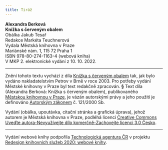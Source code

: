 ```yaml
---
title: Tiráž
---
```


**Alexandra Berková    
Knížka s červeným obalem**  
Obálka Jakub Tesař  
Redakce Markéta Teuchnerová  
Vydala Městská knihovna v Praze  
Mariánské nám. 1, 115 72 Praha 1  
ISBN 978-80-274-1163-4 (webová kniha)  
V MKP 2. elektronické vydání z 10. 10. 2022.

***

Znění tohoto textu vychází z díla [Knížka s červeným obalem](https://search.mlp.cz/cz/titul/knizka-s-cervenym-obalem/2343457/#/dk=key-eq:3155901-amp:titul-eq:true&getPodobneTituly=deskriptory-eq:15125251-amp:key-eq:2343457) tak, jak bylo vydáno nakladatelstvím Petrov v Brně v roce 2003. Pro potřeby vydání Městské knihovny v Praze byl text redakčně zpracován.
**§**
Text díla (Alexandra Berková: Knížka s červeným obalem), publikovaného [Městskou knihovnou v Praze](https://www.mlp.cz/cz/), je vázán autorskými právy a jeho použití je definováno [Autorským zákonem](https://www.mkcr.cz/predpisy-zakonu-709.html) č. 121/2000 Sb.

Vydání (obálka, upoutávka, citační stránka a grafická úprava), jehož autorem je Městská knihovna v Praze, podléhá licenci [Creative Commons Uveďte autora-Nevyužívejte dílo komerčně-Zachovejte licenci 3.0 Česko](https://creativecommons.org/licenses/by-nc-sa/3.0/cz/).


***

Vydání webové knihy podpořila [Technologická agentura ČR](https://www.tacr.cz/) v projektu [Redesign knihovních služeb 2020: webové knihy](https://starfos.tacr.cz/cs/project/TL04000391).